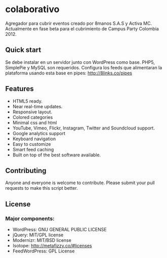 colaborativo
============

Agregador para cubrir eventos creado por 8manos S.A.S y Activa MC.
Actualmente en fase beta para el cubrimiento de Campus Party Colombia 2012.

## Quick start

Se debe instalar en un servidor junto con WordPress como base. PHP5, SimplePie y MySQL son requeridos.
Configura los feeds que alimentaran la plataforma usando esta base en pipes: http://8links.co/pipes


## Features

* HTML5 ready.
* Near real-time updates.
* Responsive layout.
* Colored categories
* Minimal css and html
* YouTube, Vimeo, Flickr, Instagram, Twitter and Soundcloud support. 
* Google analytics support
* Keyboard navigation
* Easy to customize
* Smart feed caching
* Built on top of the best software available.


## Contributing

Anyone and everyone is welcome to contribute. 
Please submit your pull requests to make this script better.


## License

### Major components:

* WordPress: GNU  GENERAL PUBLIC LICENSE
* jQuery: MIT/GPL license
* Modernizr: MIT/BSD license
* Isotope: http://metafizzy.co/#licenses
* FeedWordPress: GPL License